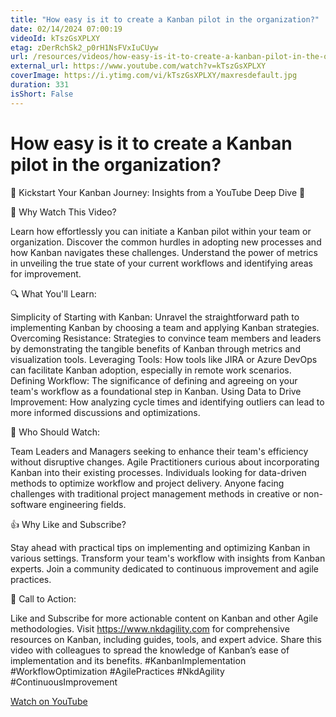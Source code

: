 ```yaml
---
title: "How easy is it to create a Kanban pilot in the organization?"
date: 02/14/2024 07:00:19
videoId: kTszGsXPLXY
etag: zDerRchSk2_p0rH1NsFVxIuCUyw
url: /resources/videos/how-easy-is-it-to-create-a-kanban-pilot-in-the-organization-
external_url: https://www.youtube.com/watch?v=kTszGsXPLXY
coverImage: https://i.ytimg.com/vi/kTszGsXPLXY/maxresdefault.jpg
duration: 331
isShort: False
---
```


# How easy is it to create a Kanban pilot in the organization?

🚀 Kickstart Your Kanban Journey: Insights from a YouTube Deep Dive 🚀

🎯 Why Watch This Video?

Learn how effortlessly you can initiate a Kanban pilot within your team or organization.
Discover the common hurdles in adopting new processes and how Kanban navigates these challenges.
Understand the power of metrics in unveiling the true state of your current workflows and identifying areas for improvement.

🔍 What You'll Learn:

Simplicity of Starting with Kanban: Unravel the straightforward path to implementing Kanban by choosing a team and applying Kanban strategies.
Overcoming Resistance: Strategies to convince team members and leaders by demonstrating the tangible benefits of Kanban through metrics and visualization tools.
Leveraging Tools: How tools like JIRA or Azure DevOps can facilitate Kanban adoption, especially in remote work scenarios.
Defining Workflow: The significance of defining and agreeing on your team's workflow as a foundational step in Kanban.
Using Data to Drive Improvement: How analyzing cycle times and identifying outliers can lead to more informed discussions and optimizations.

👥 Who Should Watch:

Team Leaders and Managers seeking to enhance their team's efficiency without disruptive changes.
Agile Practitioners curious about incorporating Kanban into their existing processes.
Individuals looking for data-driven methods to optimize workflow and project delivery.
Anyone facing challenges with traditional project management methods in creative or non-software engineering fields.

👍 Why Like and Subscribe?

Stay ahead with practical tips on implementing and optimizing Kanban in various settings.
Transform your team's workflow with insights from Kanban experts.
Join a community dedicated to continuous improvement and agile practices.

📢 Call to Action:

Like and Subscribe for more actionable content on Kanban and other Agile methodologies.
Visit https://www.nkdagility.com for comprehensive resources on Kanban, including guides, tools, and expert advice.
Share this video with colleagues to spread the knowledge of Kanban’s ease of implementation and its benefits.
#KanbanImplementation #WorkflowOptimization #AgilePractices #NkdAgility #ContinuousImprovement

[Watch on YouTube](https://www.youtube.com/watch?v=kTszGsXPLXY)
